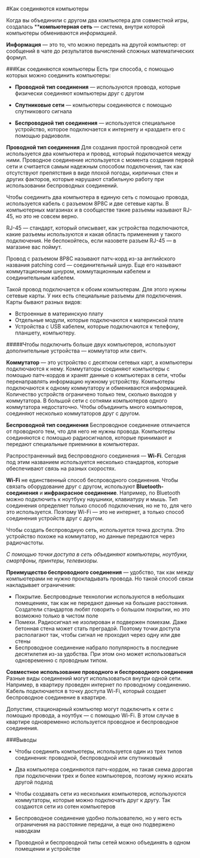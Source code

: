#Как соединяются компьютеры

Когда вы объединили с другом два компьютера для совместной игры, создалась ****компьютерная сеть** — система, внутри которой компьютеры обмениваются *информацией*.

**Информация** — это то, что можно передать на другой компьютер: от сообщений в чате до результатов вычислений сложных математических формул.

###Как соединяются компьютеры
Есть три способа, с помощью которых можно соединить компьютеры:

* **Проводной тип соединения** — используются провода, которые физически соединяют компьютеры друг с другом

* **Спутниковые сети** — компьютеры соединяются с помощью спутникового сигнала

* **Беспроводной тип соединения** — используется специальное устройство, которое подключается к интернету и «раздает» его с помощью радиоволн.

**Проводной тип соединения**
Для создания простой проводной сети используется два компьютера и провод, который подключается между ними. Проводное соединение используется с момента создания первой сети и считается самым надежным способом подключения, так как отсутствуют препятствия в виде плохой погоды, кирпичных стен и других факторов, которые нарушают стабильную работу при использовании беспроводных соединений.

Чтобы соединить два компьютера в единую сеть с помощью провода, используется кабель с разъемом 8P8C и две сетевые карты. В компьютерных магазинах и в сообществе такие разъемы называют RJ-45, но это не совсем верно.

RJ-45 — стандарт, который описывает, как устройства подключаются, какие разъемы используются и какая область применения у такого подключения. Не беспокойтесь, если назовете разъем RJ-45 — в магазине вас поймут.

Провод с разъемом 8P8C называют патч-корд из-за английского названия patching cord — соединительный шнур. Еще его называют коммутационным шнуром, коммутационным кабелем и соединительным кабелем.

Такой провод подключается к обоим компьютерам. Для этого нужны сетевые карты. У них есть специальные разъемы для подключения. Карты бывают разных видов:

* Встроенные в материнскую плату
* Отдельные модули, которые подключаются к материнской плате
* Устройства с USB кабелем, которые подключаются к телефону, планшету, компьютеру.

#####Чтобы подключить больше двух компьютеров, используют дополнительные устройства — коммутатор или свитч.

**Коммутатор** — это устройство с десятком сетевых карт, а компьютеры подключаются к нему. Коммутаторы соединяют компьютеры с помощью патч-кордов и хранят данные о компьютерах в сети, чтобы перенаправлять информацию нужному устройству.
Компьютеры подключаются к одному коммутатору и обмениваются информацией. Количество устройств ограничено только тем, сколько выходов у коммутатора.
В большой сети с сотнями компьютеров одного коммутатора недостаточно. Чтобы объединить много компьютеров, соединяют несколько коммутаторов друг с другом.

**Беспроводной тип соединения**
Беспроводное соединение отличается от проводного тем, что для него не нужны провода. Компьютеры соединяются с помощью радиосигналов, которые принимают и передают специальные приемники в компьютерах.

Распространенный вид беспроводного соединения — **Wi-Fi**. Сегодня под этим названием используется несколько стандартов, которые обеспечивают связь на разных скоростях.

**Wi-Fi** не единственный способ беспроводного соединения. Чтобы связать оборудование друг с другом, используют **Bluetooth-соединения** и **инфракрасное соединение**. Например, по Bluetooth можно подключить к ноутбуку наушники, клавиатуру и мышь. Тип соединения определяет только способ подключения, но не то, для чего это используется. Поэтому Wi-Fi — это не интернет, а только способ соединения устройств друг с другом.

Чтобы создать беспроводную сеть, используется точка доступа. Это устройство похоже на коммутатор, но данные передаются через радиочастоты.

*С помощью точки доступа в сеть объединяют компьютеры, ноутбуки, смартфоны, принтеры, телевизоры.*

**Преимущество беспроводного соединения** — удобство, так как между компьютерами не нужно прокладывать провода. Но такой способ связи накладывает ограничения:

* Покрытие. Беспроводные технологии используются в небольших помещениях, так как не передают данные на большие расстояния. Создатели стандартов любят говорить о большом покрытии, но это возможно только в чистом поле
* Помехи. Радиосигнал не изолирован и подвержен помехам. Даже бетонная стена может стать преградой. Поэтому точки доступа располагают так, чтобы сигнал не проходил через одну или две стены
* Беспроводное соединение набрало популярность в последние десятилетия из-за удобства. При этом оно может использоваться одновременно с проводным типом.

**Совместное использование проводного и беспроводного соединения**
Разные виды соединений могут использоваться внутри одной сети. Например, в квартиру проведен интернет по проводному соединению. Кабель подключается в точку доступа Wi-Fi, который создает беспроводное соединение в квартире.

Допустим, стационарный компьютер могут подключить к сети с помощью провода, а ноутбук — с помощью Wi-Fi.
В этом случае в квартире одновременно используется проводное и беспроводное соединения.

###Выводы
* Чтобы соединить компьютеры, используется один из трех типов соединения: проводной, беспроводной или спутниковый

* Два компьютера соединяются патч-кордом, но такая схема дорогая при подключении трех и более компьютеров, поэтому нужно искать другой подход

* Чтобы создавать сети из нескольких компьютеров, используются коммутаторы, которые можно подключать друг к другу. Так создаются сети из сотен компьютеров

* Беспроводное соединение удобно пользователю, но у него есть ограничения на расстояние передачи, а еще оно подвержено наводкам

* Проводной и беспроводной типы сетей можно объединять в одном помещении и устройстве

